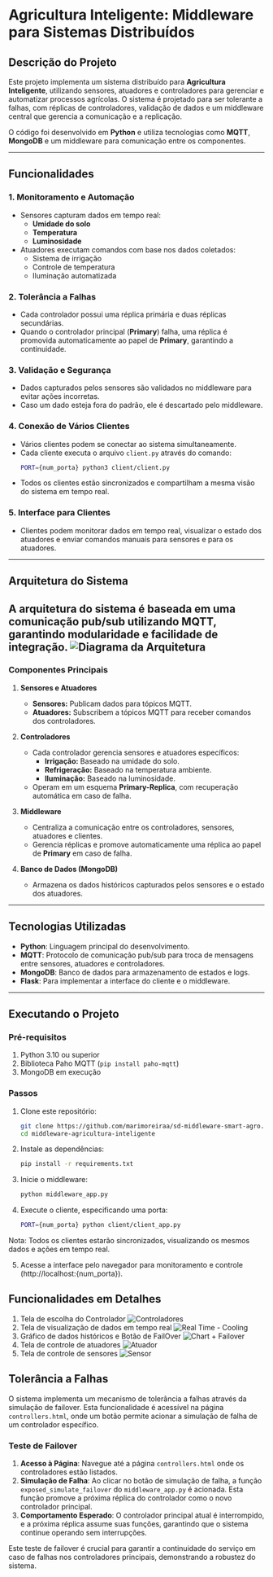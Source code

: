 # **Agricultura Inteligente: Middleware para Sistemas Distribuídos**

## **Descrição do Projeto**

Este projeto implementa um sistema distribuído para **Agricultura Inteligente**, utilizando sensores, atuadores e controladores para gerenciar e automatizar processos agrícolas. O sistema é projetado para ser tolerante a falhas, com réplicas de controladores, validação de dados e um middleware central que gerencia a comunicação e a replicação.

O código foi desenvolvido em **Python** e utiliza tecnologias como **MQTT**, **MongoDB** e um middleware para comunicação entre os componentes.

---

## **Funcionalidades**

### 1. **Monitoramento e Automação**
   - Sensores capturam dados em tempo real:
     - **Umidade do solo**
     - **Temperatura**
     - **Luminosidade**
   - Atuadores executam comandos com base nos dados coletados:
     - Sistema de irrigação
     - Controle de temperatura
     - Iluminação automatizada

### 2. **Tolerância a Falhas**
   - Cada controlador possui uma réplica primária e duas réplicas secundárias.
   - Quando o controlador principal (**Primary**) falha, uma réplica é promovida automaticamente ao papel de **Primary**, garantindo a continuidade.

### 3. **Validação e Segurança**
   - Dados capturados pelos sensores são validados no middleware para evitar ações incorretas.
   - Caso um dado esteja fora do padrão, ele é descartado pelo middleware.

### 4. **Conexão de Vários Clientes**
   - Vários clientes podem se conectar ao sistema simultaneamente.
   - Cada cliente executa o arquivo `client.py` através do comando:
     ```bash
     PORT={num_porta} python3 client/client.py
     ```
   - Todos os clientes estão sincronizados e compartilham a mesma visão do sistema em tempo real.

### 5. **Interface para Clientes**
   - Clientes podem monitorar dados em tempo real, visualizar o estado dos atuadores e enviar comandos manuais para sensores e para os atuadores.

---

## **Arquitetura do Sistema**

A arquitetura do sistema é baseada em uma comunicação **pub/sub** utilizando MQTT, garantindo modularidade e facilidade de integração. 
![Diagrama da Arquitetura](./img/diagram.png)
---
### **Componentes Principais**
1. **Sensores e Atuadores**
   - **Sensores:** Publicam dados para tópicos MQTT.
   - **Atuadores:** Subscribem a tópicos MQTT para receber comandos dos controladores.

2. **Controladores**
   - Cada controlador gerencia sensores e atuadores específicos:
     - **Irrigação:** Baseado na umidade do solo.
     - **Refrigeração:** Baseado na temperatura ambiente.
     - **Iluminação:** Baseado na luminosidade.
   - Operam em um esquema **Primary-Replica**, com recuperação automática em caso de falha.

3. **Middleware**
   - Centraliza a comunicação entre os controladores, sensores, atuadores e clientes.
   - Gerencia réplicas e promove automaticamente uma réplica ao papel de **Primary** em caso de falha.

4. **Banco de Dados (MongoDB)**
   - Armazena os dados históricos capturados pelos sensores e o estado dos atuadores.

---

## **Tecnologias Utilizadas**

- **Python**: Linguagem principal do desenvolvimento.
- **MQTT**: Protocolo de comunicação pub/sub para troca de mensagens entre sensores, atuadores e controladores.
- **MongoDB**: Banco de dados para armazenamento de estados e logs.
- **Flask**: Para implementar a interface do cliente e o middleware.

---

## **Executando o Projeto**

### **Pré-requisitos**
1. Python 3.10 ou superior
2. Biblioteca Paho MQTT (`pip install paho-mqtt`)
3. MongoDB em execução

### **Passos**
1. Clone este repositório:
   ```bash
   git clone https://github.com/marimoreiraa/sd-middleware-smart-agro.git
   cd middleware-agricultura-inteligente
   ```
2. Instale as dependências:
   ```bash
   pip install -r requirements.txt
   ```
3. Inicie o middleware:
   ```bash
   python middleware_app.py
   ```
4. Execute o cliente, especificando uma porta:
   ```bash
   PORT={num_porta} python client/client_app.py
   ```
Nota: Todos os clientes estarão sincronizados, visualizando os mesmos dados e ações em tempo real.

5. Acesse a interface pelo navegador para monitoramento e controle (http://localhost:{num_porta}).

## Funcionalidades em Detalhes
1. Tela de escolha do Controlador
![Controladores](./img/controllers.png)
2. Tela de visualização de dados em tempo real
![Real Time - Cooling](./img/cooling.png)
3. Gráfico de dados históricos e Botão de FailOver
![Chart + Failover](./img/chart.png)
3. Tela de controle de atuadores
![Atuador](./img/actuator.png)
4. Tela de controle de sensores
![Sensor](./img/sensor.png)


## Tolerância a Falhas

O sistema implementa um mecanismo de tolerância a falhas através da simulação de failover. Esta funcionalidade é acessível na página `controllers.html`, onde um botão permite acionar a simulação de falha de um controlador específico.

### Teste de Failover

1. **Acesso à Página**: Navegue até a página `controllers.html` onde os controladores estão listados.
2. **Simulação de Falha**: Ao clicar no botão de simulação de falha, a função `exposed_simulate_failover` do `middleware_app.py` é acionada. Esta função promove a próxima réplica do controlador como o novo controlador principal.
3. **Comportamento Esperado**: O controlador principal atual é interrompido, e a próxima réplica assume suas funções, garantindo que o sistema continue operando sem interrupções.

Este teste de failover é crucial para garantir a continuidade do serviço em caso de falhas nos controladores principais, demonstrando a robustez do sistema.
